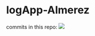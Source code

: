 # logApp-Almerez
commits in this repo: ![](https://img.shields.io/github/commit-activity/w/jbarry302/logApp-Almerez)
